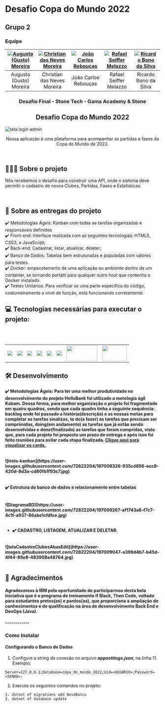 # Desafio Copa do Mundo 2022
## Grupo 2
### Equipe

| [![Augusto (Gusto) Moreira](https://lh3.googleusercontent.com/drive-viewer/AJc5JmRPtFX7XgdiuPNBrXFu97_Kf-EVfA5TvnFLN_LDrXJaMjXgF1IAnxp9vLHPj4HOrdQx-XYrzv0=w140-h140 "Augusto (Gusto) Moreira")](https://www.linkedin.com/in/carlos-a-moreira/ "Augusto (Gusto) Moreira")  | [![Christian das Neves Moreira](https://lh3.googleusercontent.com/drive-viewer/AJc5JmSPz_Y85DkFSAsLIaIoEhabUl6pLHPGnPyuxpjXlNJ7S96UTIhm1krse28ckbO535bhEr88rfA=w140-h140 "Christian das Neves Moreira")](https://www.linkedin.com/in/christian-das-neves-moreira-1a7bab154/ "Christian das Neves Moreira")  | [![João Carlos Rebouças](https://lh3.googleusercontent.com/drive-viewer/AJc5JmSWBLt8TDRzRCuUftaLciXhMjpgVp5apzbwAnDw4VFCgsfJw-3LqW_6ItThgUoXWHc08sQuPq4=w140-h140 "João Carlos Rebouças")](https://www.linkedin.com/in/jo%C3%A3o-carlos-rebou%C3%A7as-321ab1225/ "João Carlos Rebouças")  | [![Rafael Seiffer Melazzo](https://lh3.googleusercontent.com/drive-viewer/AJc5JmRRRBMx96C8TJuqUI6MHNgr2cIZtYsx86RjAUyL3GgAvnmG6DjuPTwXpyYU29mLfKuX87KAt3E=w140-h140 "Rafael Seiffer Melazzo")](https://www.linkedin.com/in/rafael-melazzo/ "Rafael Seiffer Melazzo")  | [![Ricardo Bono da Silva](https://lh3.googleusercontent.com/drive-viewer/AJc5JmTjVTdyqjem3dk6ZmEmT7FmiFL0R_dgkO-IMMUPM4EBWelT--4Gu4GBxevKKbKOWnr30veE4JY=w140-h140 "Ricardo Bono da Silva")](https://www.linkedin.com/in/ricardobono/ "Ricardo Bono da Silva")  |
| :------------: | :------------: | :------------: | :------------: | :------------: |
| Augusto (Gusto) Moreira  | Christian das Neves Moreira  |  João Carlos Rebouças | Rafael Seiffer Melazzo  | Ricardo Bono da Silva  |

</h2>
<h3 align="center">
    Desafio Final - Stone Tech <PcD/> - Gama Academy & Stone
</h3>
<p align="center">
</p>
<h2 align= "center" >
   Desafio Copa do Mundo 2022
</h2>

![tela login admin](https://user-images.githubusercontent.com/72822204/197004224-e8ede7a5-21c8-4acf-9331-b6d7c82ad178.jpg)
<p align="center">
</p>

<p align="center">Nossa aplicação é uma plataforma para acompanhar as partidas e fases da Copa do Mundo de 2022.</p>

<br>
<h2>👨🏻‍💻 Sobre o projeto</h2> 
<p>Nós recebemos o desafio para construir uma API, onde o sistema deve permitir o cadastro de novos Clubes, Partidas, Fases e Estatísticas.</p>
<br>

<h2>📄 Sobre as entregas do projeto</h2>
 ✔️ Metodologias Ágeis: Kanban com todas as tarefas organizadas e responsáveis definidos <br>
 ✔️ Front-end: Interface realizada com as seguintes tecnologias: HTML5, CSS3, e JavaScript; <br>
 ✔️ Back-end: Cadastrar, listar, atualizar, deleter; <br>
 ✔️ Banco de Dados: Tabelas bem estruturadas e populadas com valores para testes.  <br>
 ✔️ Docker: empacotamento de uma aplicação ou ambiente dentro de um container, se tornando portátil para qualquer outro host que contenha o Docker instalado. <br>
 ✔️ Testes Unitários: Para verificar se uma parte específica do código, costumeiramente a nível de função, está funcionando corretamente. <br>
 
<h2>💻 Tecnologias necessárias para executar o projeto: <h2>
<br>
  <table>
   <tr>
    <td align="center">
    <img src="https://img.shields.io/badge/MySQL-00000F?style=for-the-badge&logo=mysql&logoColor=white"/>
   <td align="center">
   <img  src="https://img.shields.io/badge/HTML-239120?style=for-the-badge&logo=html5&logoColor=white">
   <td align="center">  
   <img src="https://img.shields.io/badge/CSS-239120?&style=for-the-badge&logo=css3&logoColor=white">
    <td align="center">  
   <img src="https://img.shields.io/badge/JavaScript-F7DF1E?style=for-the-badge&logo=javascript&logoColor=black">
     <td align="center">  
   <img src="https://img.shields.io/badge/Bootstrap-563D7C?style=for-the-badge&logo=bootstrap&logoColor=white">
   <td align="center">  
   <img src="https://img.shields.io/badge/Visual_Studio-5C2D91?style=for-the-badge&logo=visual%20studio&logoColor=white">   
   <td align="center">
    <img src="https://tm.ibxk.com.br/2022/06/01/01090719586019.jpg?ims=1120x420" width="100" height="50" />
    <td align="center">
    <img src="https://cdn.jsdelivr.net/gh/devicons/devicon/icons/git/git-plain-wordmark.svg" width="80" height="50"/>
 </tr>
  </table>  
  
  <h2>🛠️ Desenvolvimento </h2>
<h4> 
✔️ Metodologias Ágeis: Para ter uma melhor produtividade no desenvolvimento do projeto HelloBank foi utilizado a metologia ágil Kabam. Dessa forma, para melhor organização o projeto foi fragmentado em quatro quadros, sendo que cada quadro tinha a seguinte sequência: backlog onde foi passado a história(descrição) e as nossas metas para completar as tarefas sinalizas, to do(a fazer) as tarefas que precisam ser comprimidas, doing(em andamento) as tarefas que já estão sendo desenvolvidas e done(finalizado) as tarefas que foram compridas, visto que, para cada projeto foi proposto um prazo de entrega e após isso foi feito reuniões para avilar cada etapa finalizada.
 <a href="https://trello.com/invite/b/R3XuYTUv/ATTI61dcd2c37d9f43d78a86346a6255496dF8BAD897/desafio-copa-do-mundo" alt="aqui" /> Clique aqui para visualizar os cards.
 </a>
<br>
<br>
<br>
![trelo-kanban](https://user-images.githubusercontent.com/72822204/197008326-935cd856-ecc8-420d-8d3a-cd80fb1f93c7.jpg)
<br>
<br>
<br>
✔️ Estrutura do banco de dados e relacionamento entre tabelas
<br>
<br>
<br>
![DiagramaBD](https://user-images.githubusercontent.com/72822204/197009267-af1743a6-f7c7-4c1f-a937-86abe1cfdfce.jpg)
<br>
<br>
 
  
 * ✔️ CADASTRO, LISTAGEM, ATUALIZAR E DELETAR.
  <br>
![telaCadastroClubesAbasEdit](https://user-images.githubusercontent.com/72822204/197009047-a399d4b7-b45d-4f44-89e8-483908a48764.jpg)
<br>
<br> 
  
  
  <h2>🎁 Agradecimentos </h2>
  <h4>Agradecemos à IBM pela oportunidade de participarmos desta bela iniciativa que é o programa de treinamento If Black, Then Code, voltado para estudantes pretos(as) e pardos(as), que proporciona a ampliação de conhecimentos e de qualificação na área de desenvolvimento Back End e DevOps (Java).
      
  <h4>
------------

### Como Instalar
#### Configurando o Banco de Dados
1. Configure a string de conexão no arquivo ***appsettings.json***, na linha 11. Exemplo:

  `Server=127.0.0.1;Database=copa_do_mundo_2022;Uid=<USUÁRIO>;Password=<SENHA>;`

2. Execute os seguintes comandos no projeto:
```shell
1. dotnet ef migrations add NovoBanco
2. dotnet ef database update
```
